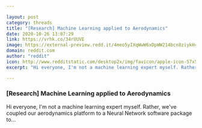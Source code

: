 ```yaml
---

layout: post
category: threads
title: "[Research] Machine Learning applied to Aerodynamics"
date: 2020-10-26 13:07:29
link: https://vrhk.co/34rUUVE
image: https://external-preview.redd.it/4meo5yIXqWwW6xDpWW214bcn8ziykHcjST6hL4gRqRc.jpg?width=1200&height=628.272251309&auto=webp&crop=1200:628.272251309,smart&s=6a86b688175b50a089da54754e0817d5601df4fb
domain: reddit.com
author: "reddit"
icon: http://www.redditstatic.com/desktop2x/img/favicon/apple-icon-57x57.png
excerpt: "Hi everyone, I'm not a machine learning expert myself. Rather, we've coupled our aerodynamics platform to a Neural Network software package to..."

---
```


### [Research] Machine Learning applied to Aerodynamics

Hi everyone, I'm not a machine learning expert myself. Rather, we've coupled our aerodynamics platform to a Neural Network software package to...